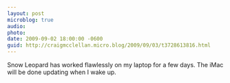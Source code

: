 ```yaml
---
layout: post
microblog: true
audio: 
photo: 
date: 2009-09-02 18:00:00 -0600
guid: http://craigmcclellan.micro.blog/2009/09/03/t3728613816.html
---
```

Snow Leopard has worked flawlessly on my laptop for a few days. The iMac will be done updating when I wake up.
